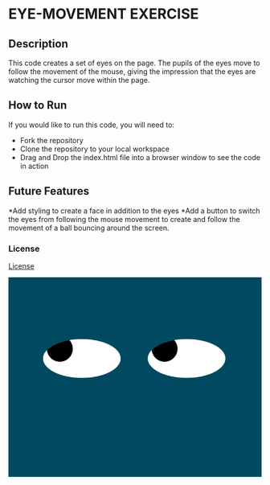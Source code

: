 # EYE-MOVEMENT EXERCISE
## Description
This code creates a set of eyes on the page. The pupils of the eyes move to follow the movement of the mouse, giving the impression that the eyes are watching the cursor move within the page. 

## How to Run
If you would like to run this code, you will need to:
* Fork the repository
* Clone the repository to your local workspace
* Drag and Drop the index.html file into a browser window to see the code in action

## Future Features
*Add styling to create a face in addition to the eyes
*Add a button to switch the eyes from following the mouse movement to create and follow the movement of a ball bouncing around the screen.

### License
[License](LICENSE)

<img src="EYES.png">